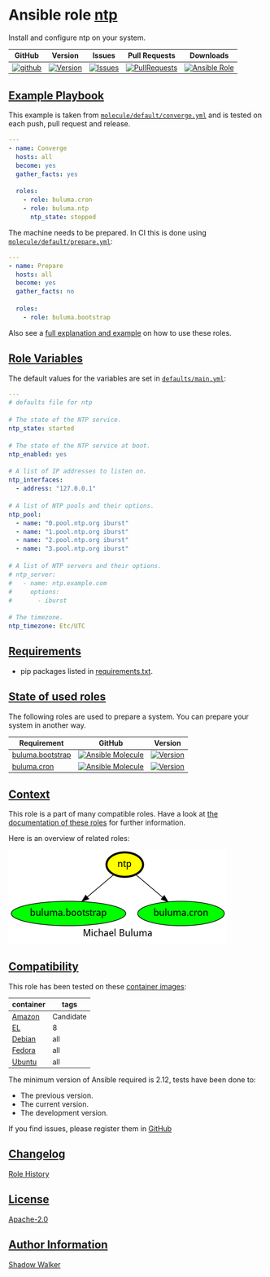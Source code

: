 # Ansible role [ntp](https://galaxy.ansible.com/ui/standalone/roles/buluma/ntp/documentation)

Install and configure ntp on your system.

|GitHub|Version|Issues|Pull Requests|Downloads|
|------|-------|------|-------------|---------|
|[![github](https://github.com/buluma/ansible-role-ntp/actions/workflows/molecule.yml/badge.svg)](https://github.com/buluma/ansible-role-ntp/actions/workflows/molecule.yml)|[![Version](https://img.shields.io/github/release/buluma/ansible-role-ntp.svg)](https://github.com/buluma/ansible-role-ntp/releases/)|[![Issues](https://img.shields.io/github/issues/buluma/ansible-role-ntp.svg)](https://github.com/buluma/ansible-role-ntp/issues/)|[![PullRequests](https://img.shields.io/github/issues-pr-closed-raw/buluma/ansible-role-ntp.svg)](https://github.com/buluma/ansible-role-ntp/pulls/)|[![Ansible Role](https://img.shields.io/ansible/role/d/buluma/ntp)](https://galaxy.ansible.com/ui/standalone/roles/buluma/ntp/documentation)|

## [Example Playbook](#example-playbook)

This example is taken from [`molecule/default/converge.yml`](https://github.com/buluma/ansible-role-ntp/blob/master/molecule/default/converge.yml) and is tested on each push, pull request and release.

```yaml
---
- name: Converge
  hosts: all
  become: yes
  gather_facts: yes

  roles:
    - role: buluma.cron
    - role: buluma.ntp
      ntp_state: stopped
```

The machine needs to be prepared. In CI this is done using [`molecule/default/prepare.yml`](https://github.com/buluma/ansible-role-ntp/blob/master/molecule/default/prepare.yml):

```yaml
---
- name: Prepare
  hosts: all
  become: yes
  gather_facts: no

  roles:
    - role: buluma.bootstrap
```

Also see a [full explanation and example](https://buluma.github.io/how-to-use-these-roles.html) on how to use these roles.

## [Role Variables](#role-variables)

The default values for the variables are set in [`defaults/main.yml`](https://github.com/buluma/ansible-role-ntp/blob/master/defaults/main.yml):

```yaml
---
# defaults file for ntp

# The state of the NTP service.
ntp_state: started

# The state of the NTP service at boot.
ntp_enabled: yes

# A list of IP addresses to listen on.
ntp_interfaces:
  - address: "127.0.0.1"

# A list of NTP pools and their options.
ntp_pool:
  - name: "0.pool.ntp.org iburst"
  - name: "1.pool.ntp.org iburst"
  - name: "2.pool.ntp.org iburst"
  - name: "3.pool.ntp.org iburst"

# A list of NTP servers and their options.
# ntp_server:
#   - name: ntp.example.com
#     options:
#       - iburst

# The timezone.
ntp_timezone: Etc/UTC
```

## [Requirements](#requirements)

- pip packages listed in [requirements.txt](https://github.com/buluma/ansible-role-ntp/blob/master/requirements.txt).

## [State of used roles](#state-of-used-roles)

The following roles are used to prepare a system. You can prepare your system in another way.

| Requirement | GitHub | Version |
|-------------|--------|--------|
|[buluma.bootstrap](https://galaxy.ansible.com/buluma/bootstrap)|[![Ansible Molecule](https://github.com/buluma/ansible-role-bootstrap/actions/workflows/molecule.yml/badge.svg)](https://github.com/buluma/ansible-role-bootstrap/actions/workflows/molecule.yml)|[![Version](https://img.shields.io/github/release/buluma/ansible-role-bootstrap.svg)](https://github.com/shadowwalker/ansible-role-bootstrap)|
|[buluma.cron](https://galaxy.ansible.com/buluma/cron)|[![Ansible Molecule](https://github.com/buluma/ansible-role-cron/actions/workflows/molecule.yml/badge.svg)](https://github.com/buluma/ansible-role-cron/actions/workflows/molecule.yml)|[![Version](https://img.shields.io/github/release/buluma/ansible-role-cron.svg)](https://github.com/shadowwalker/ansible-role-cron)|

## [Context](#context)

This role is a part of many compatible roles. Have a look at [the documentation of these roles](https://buluma.github.io/) for further information.

Here is an overview of related roles:

![dependencies](https://raw.githubusercontent.com/buluma/ansible-role-ntp/png/requirements.png "Dependencies")

## [Compatibility](#compatibility)

This role has been tested on these [container images](https://hub.docker.com/u/buluma):

|container|tags|
|---------|----|
|[Amazon](https://hub.docker.com/r/buluma/amazonlinux)|Candidate|
|[EL](https://hub.docker.com/r/buluma/enterpriselinux)|8|
|[Debian](https://hub.docker.com/r/buluma/debian)|all|
|[Fedora](https://hub.docker.com/r/buluma/fedora)|all|
|[Ubuntu](https://hub.docker.com/r/buluma/ubuntu)|all|

The minimum version of Ansible required is 2.12, tests have been done to:

- The previous version.
- The current version.
- The development version.

If you find issues, please register them in [GitHub](https://github.com/buluma/ansible-role-ntp/issues)

## [Changelog](#changelog)

[Role History](https://github.com/buluma/ansible-role-ntp/blob/master/CHANGELOG.md)

## [License](#license)

[Apache-2.0](https://github.com/buluma/ansible-role-ntp/blob/master/LICENSE)

## [Author Information](#author-information)

[Shadow Walker](https://buluma.github.io/)

